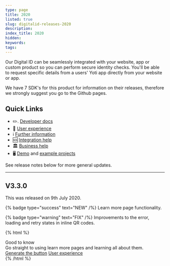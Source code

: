 ```yaml
---
type: page
title: 2020
listed: true
slug: digitalid-releases-2020
description: 
index_title: 2020
hidden: 
keywords: 
tags: 
---
```


Our Digital ID can be seamlessly integrated with your website, app or custom product so you can perform secure identity checks. You'll be able to request specific details from a users' Yoti app directly from your website or app.

We have 7 SDK's for this product for information on their releases, therefore we strongly suggest you go to the Github pages. 

## Quick Links

- ✏️. [Developer docs](https://developers.yoti.com/digital-id/getting-started)
- 🎨  [User experience](https://developers.yoti.com/digital-id/user-experience)
- ℹ️  [Further information](https://business.yoti.com/digital-id/)
- 🆘 [Integration help](https://yoti.force.com/yotisupport/s/contactsupport)
- 🏛  [Business help](https://www.yoti.com/contact-us/)
- 🖥  [Demo](https://yoti.world/yoti-app/) and [example projects](https://developers.yoti.com/digital-id/quick-start)

See release notes below for more general updates.

---

## V3.3.0

This was released on 9th July 2020.

{% badge type="success" text="NEW" /%} Learn more page functionality.

{% badge type="warning" text="FIX" /%} Improvements to the error, loading and retry states in inline QR codes.

{% html %}
<div class="alert-GTK">
    <div class="alert-title" id="GTK">
        Good to know
    </div>
    <div class="alert-text">
       Go straight to using learn more pages and learning all about them.
    </div>
    <div class="alert-links"> 
        <a href="https://developers.yoti.com/yoti/web-integration#generate-a-yoti-button">Generate the button</a>
        <a target="_self" href="https://developers.yoti.com/yoti/user-experience-app#learn-more-page">User experience</a>
   </div>
</div>
{% /html %}